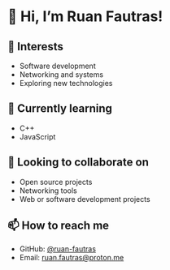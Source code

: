 # 👋 Hi, I’m Ruan Fautras!

## 👀 Interests  
- Software development  
- Networking and systems  
- Exploring new technologies  

## 🌱 Currently learning  
- C++  
- JavaScript  

## 💞️ Looking to collaborate on  
- Open source projects  
- Networking tools  
- Web or software development projects  

## 📫 How to reach me  
- GitHub: [@ruan-fautras](https://github.com/ruan-fautras)  
- Email: ruan.fautras@proton.me

<!---
ruan-fautras/ruan-fautras is a ✨ special ✨ repository because its `README.md` (this file) appears on your GitHub profile.
You can click the Preview link to take a look at your changes.
--->
